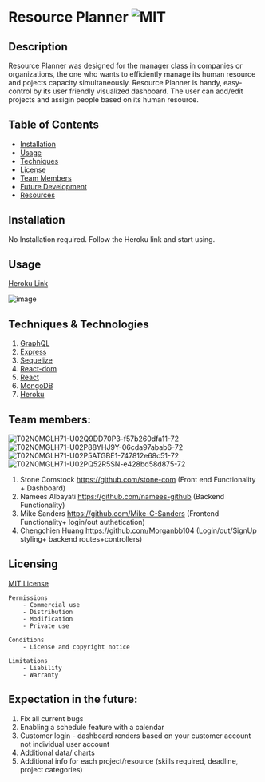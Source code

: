 # Resource Planner ![MIT](https://img.shields.io/badge/license-MIT-brightgreen)

## Description
Resource Planner was designed for the manager class in companies or organizations, the one who wants to efficiently manage its human resource and pojects capacity simultaneously. Resource Planner is handy, easy-control by its user friendly visualized dashboard. The user can add/edit projects and assigin people based on its human resource. 

## Table of Contents
    
- [Installation](#installation)
- [Usage](#Usage)
- [Techniques](#Techniques)
- [License](#Licensing)
- [Team Members](#teammembers)
- [Future Development](#future)
- [Resources](#resources)


## Installation
No Installation required. Follow the Heroku link and start using.
## Usage
[Heroku Link](https://resource-planner-group2.herokuapp.com/)

![image](https://user-images.githubusercontent.com/33117688/171063582-b5902e66-c7ae-46cf-9d2f-085c291a7527.png)




## Techniques & Technologies
1. [GraphQL](https://www.npmjs.com/package/graphql) 
2. [Express](https://www.npmjs.com/package/express)
3. [Sequelize](https://www.npmjs.com/package/sequelize)
4. [React-dom](https://www.npmjs.com/package/react-dom)
5. [React](https://www.npmjs.com/package/react)
6. [MongoDB](https://www.mongodb.com/)
7. [Heroku](https://www.npmjs.com/package/heroku)


## Team members:
![T02N0MGLH71-U02Q9DD70P3-f57b260dfa11-72](https://user-images.githubusercontent.com/33117688/161895924-13b217be-acd9-416f-8553-b2c0ee77546f.jpg)![T02N0MGLH71-U02P88YHJ9Y-06cda97abab6-72](https://user-images.githubusercontent.com/33117688/161895975-113f27bf-0a58-4412-acf0-504a2ef38f7a.png)![T02N0MGLH71-U02P5ATGBE1-747812e68c51-72](https://user-images.githubusercontent.com/33117688/161896039-1432c8e0-0df8-44e3-80a7-d5f232e8f716.jpg)![T02N0MGLH71-U02PQ52R5SN-e428bd58d875-72](https://user-images.githubusercontent.com/33117688/161896058-c1ad26af-1cec-4fb4-bd4e-93e7ef82aac5.jpg)
1. Stone Comstock https://github.com/stone-com (Front end Functionality + Dashboard)  
2. Namees Albayati https://github.com/namees-github (Backend Functionality)
3. Mike Sanders https://github.com/Mike-C-Sanders (Frontend Functionality+ login/out authetication)
4. Chengchien Huang https://github.com/Morganbb104 (Login/out/SignUp styling+ backend routes+controllers)

## Licensing

[MIT License](https://github.com/git/git-scm.com/blob/main/MIT-LICENSE.txt)

    Permissions
        - Commercial use
        - Distribution
        - Modification
        - Private use

    Conditions
        - License and copyright notice

    Limitations
        - Liability
        - Warranty

## Expectation in the future:
1. Fix all current bugs
2. Enabling a schedule feature with a calendar
3. Customer login - dashboard renders based on your customer account not individual user account
4. Additional data/ charts
5. Additional info for each project/resource (skills required, deadline, project categories)


